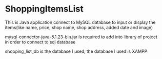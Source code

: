 # ShoppingItemsList
This is Java application connect to MySQL database to input or display the items(like name, price, shop name, shop address, added date and image)

mysql-connector-java-5.1.23-bin.jar is required to add into library of project in order to connect to sql database

shopping_list_db is the database I used, the database I used is XAMPP


